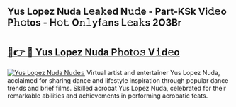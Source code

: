 ## Yus Lopez Nuda L𝚎a𝚔ed N𝚞𝚍e - Part-KSk Vi𝚍𝚎o P𝚑𝚘tos - H𝚘𝚝 O𝚗𝚕yf𝚊ns L𝚎a𝚔s 2O3Br

# <h2><a href="http://kf30t4.oniu.top/?m=Yus+Lopez+Nuda">🔗👉 🔴 Yus Lopez Nuda P𝚑ot𝚘𝚜 V𝚒d𝚎o</a></h2>

[![Yus Lopez Nuda Nu𝚍e𝚜](https://i.imgur.com/0qMVB7G.gif)](http://kf30t4.oniu.top/?m=Yus+Lopez+Nuda)
Virtual artist and entertainer Yus Lopez Nuda, acclaimed for sharing dance and lifestyle inspiration through popular dance trends and brief films. Skilled acrobat Yus Lopez Nuda, celebrated for their remarkable abilities and achievements in performing acrobatic feats.  
